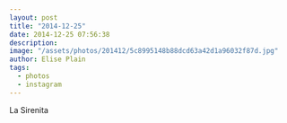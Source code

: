 ```yaml
---
layout: post
title: "2014-12-25"
date: 2014-12-25 07:56:38
description: 
image: "/assets/photos/201412/5c8995148b88dcd63a42d1a96032f87d.jpg"
author: Elise Plain
tags: 
  - photos
  - instagram
---
```


La Sirenita
<p></p>
